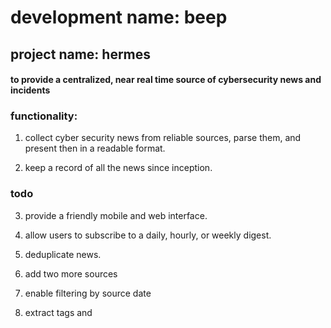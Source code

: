 # development name: beep 
## project name: hermes 
#### to provide a centralized, near real time source of cybersecurity news and incidents

### functionality: 
1. collect cyber security news from reliable sources, 
parse them, and present then in a readable format. 

2. keep a record of all the news since inception. 

### todo 
3. provide a friendly mobile and web interface. 

4. allow users to subscribe to a daily, hourly, or weekly digest. 

5. deduplicate news. 

6. add two more sources 

7. enable filtering by source date

8. extract tags and 


